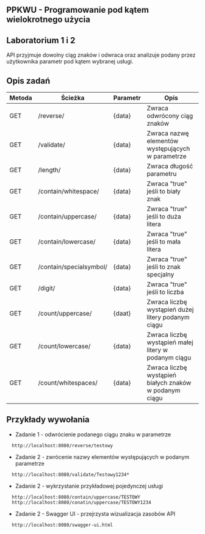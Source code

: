 ## PPKWU - Programowanie pod kątem wielokrotnego użycia

## Laboratorium 1 i 2

API przyjmuje dowolny ciąg znaków i odwraca oraz analizuje podany przez użytkownika parametr pod kątem wybranej usługi.

## Opis zadań
| Metoda | Ścieżka                     | Parametr | Opis                                                    |
|--------|-----------------------------|----------|---------------------------------------------------------|
| GET    | /reverse/                   | {data}   | Zwraca odwrócony ciąg znaków                            |
| GET    | /validate/                  | {data}   | Zwraca nazwę elementów występujących w parametrze       |
| GET    | /length/                    | {data}   | Zwraca długość parametru                                |
| GET    | /contain/whitespace/        | {data}   | Zwraca "true" jeśli to biały znak                       |
| GET    | /contain/uppercase/         | {data}   | Zwraca "true" jeśli to duża litera                      |
| GET    | /contain/lowercase/         | {data}   | Zwraca "true" jeśli to mała litera                      |
| GET    | /contain/specialsymbol/     | {data}   | Zwraca "true" jeśli to znak specjalny                   |
| GET    | /digit/                     | {data}   | Zwraca "true" jeśli to liczba                           |
| GET    | /count/uppercase/           | {daat}   | Zwraca liczbę wystąpień dużej litery podanym ciągu      |
| GET    | /count/lowercase/           | {data}   | Zwraca liczbę wystąpień małej litery w podanym ciągu    |
| GET    | /count/whitespaces/         | {data}   | Zwraca liczbę wystąpień białych znaków w podanym ciągu  |

## Przykłady wywołania
* Zadanie 1 - odwrócienie podanego ciągu znaku w parametrze
```
  http://localhost:8080/reverse/testowy
```
* Zadanie 2 - zwrócenie nazwy elementów występujących w podanym parametrze
```
  http://localhost:8080/validate/Testowy1234*
```
* Zadanie 2 - wykrzystanie przykładowej pojedynczej usługi
```
  http://localhost:8080/contain/uppercase/TESTOWY
  http://localhost:8080/conatin/uppercase/TESTOWY1234
```
* Zadanie 2 - Swagger UI - przejrzysta wizualizacja zasobów API
```
  http://localhost:8080/swagger-ui.html
```
